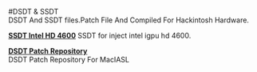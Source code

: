#DSDT & SSDT     
DSDT And SSDT files.Patch File And Compiled For Hackintosh Hardware.   



**[SSDT Intel HD 4600](https://raw.github.com/xenatt/Hackintosh/master/DSDT/SSDT-IGPU-HD4600.aml)** 
SSDT for  inject intel igpu hd 4600.    
    

**[DSDT Patch Repository](/PATCH/)**    
DSDT Patch Repository For MacIASL   


